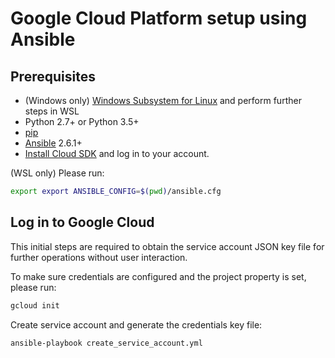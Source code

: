 # Google Cloud Platform setup using Ansible

## Prerequisites

* (Windows only) [Windows Subsystem for Linux](https://docs.microsoft.com/en-us/windows/wsl/install-win10) and perform further steps in WSL
* Python 2.7+ or Python 3.5+
* [pip](https://packaging.python.org/guides/installing-using-linux-tools/#installing-pip-setuptools-wheel-with-linux-package-managers)
* [Ansible](https://docs.ansible.com/ansible/2.5/installation_guide/intro_installation.html) 2.6.1+
* [Install Cloud SDK](https://cloud.google.com/sdk/docs/quickstarts) and log in to your account.

(WSL only) Please run:

```sh
export export ANSIBLE_CONFIG=$(pwd)/ansible.cfg
```

## Log in to Google Cloud

This initial steps are required to obtain the service account JSON key file
for further operations without user interaction.

To make sure credentials are configured and the project property is set, please run:

```sh
gcloud init
```

Create service account and generate the credentials key file:

```sh
ansible-playbook create_service_account.yml
```